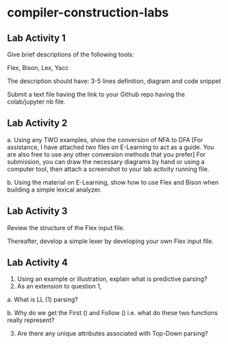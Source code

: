 # compiler-construction-labs

## Lab Activity 1
Give brief descriptions of the following tools:

Flex, Bison, Lex, Yacc

The description should have: 3-5 lines definition, diagram and code snippet

Submit a text file having the link to your Github repo having the colab/jupyter nb file.

## Lab Activity 2
a. Using any TWO examples, show the conversion of NFA to DFA
[For assistance, I have attached two files on E-Learning to act as a guide. You are also
free to use any other conversion methods that you prefer]
For submission, you can draw the necessary diagrams by hand or using a computer tool,
then attach a screenshot to your lab activity running file.


b. Using the material on E-Learning, show how to use Flex and Bison when building a
simple lexical analyzer.

## Lab Activity 3

Review the structure of the Flex input file.

Thereafter, develop a simple lexer by developing your own Flex input file.

## Lab Activity 4

1. Using an example or illustration, explain what is predictive parsing?
2. As an extension to question 1,

  a. What is LL (1) parsing?

  b. Why do we get the First () and Follow () i.e. what do these two    functions really represent?

3. Are there any unique attributes associated with Top-Down parsing? 
